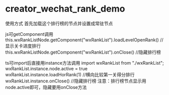 # creator_wechat_rank_demo
使用方式
首先加载这个排行榜的节点并设置成常驻节点

js可getComponent调用
this.wxRankListNode.getComponent("wxRankList").loadLevelOpenRank() //显示关卡进度排行
this.wxRankListNode.getComponent("wxRankList").onClose() //隐藏排行榜

ts可import后直接用instance方法调用
import wxRankList from "./wxRankList";
wxRankList.instance.node.active = true
wxRankList.instance.loadHorRank(1) //横向比较第一关得分排行
wxRankList.instance.onClose() //隐藏排行榜
注意：排行榜节点显示用node.active即可，隐藏要用onClose方法
